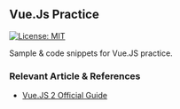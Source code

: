 ## Vue.Js Practice
[![License: MIT](https://img.shields.io/badge/License-MIT-blue.svg)](/LICENSE)

Sample & code snippets for Vue.JS practice.

### Relevant Article & References
- [Vue.JS 2 Official Guide](https://vuejs.org/v2/guide/)
